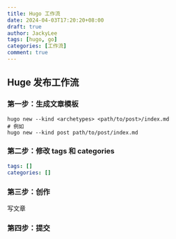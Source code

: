 ```yaml
---
title: Hugo 工作流
date: 2024-04-03T17:20:20+08:00
draft: true
author: JackyLee
tags: [hugo, go]
categories: [工作流]
comment: true
---
```


## Huge 发布工作流

### 第一步：生成文章模板

```shell
hugo new --kind <archetypes> <path/to/post>/index.md
# 例如
hugo new --kind post path/to/post/index.md
```

### 第二步：修改 tags 和 categories

```yaml
tags: []
categories: []
```

### 第三步：创作

写文章

### 第四步：提交
